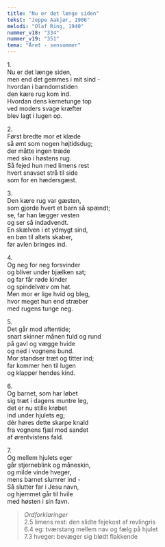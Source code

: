 ```yaml
---
title: "Nu er det længe siden"
tekst: "Jeppe Aakjær, 1906"
melodi: "Olaf Ring, 1940"
nummer_v18: "334"
nummer_v19: "351"
tema: "Året - sensommer"
---
```


1\.\
Nu er det længe siden,\
men end det gemmes i mit sind -\
hvordan i barndomstiden\
den kære rug kom ind.\
Hvordan dens kernetunge top\
ved moders svage kræfter\
blev lagt i lugen op.

2\.\
Først bredte mor et klæde\
så ømt som nogen højtidsdug;\
der måtte ingen træde\
med sko i høstens rug.\
Så fejed hun med limens rest\
hvert snavset strå til side\
som for en hædersgæst.

3\.\
Den kære rug var gæsten,\
som gjorde hvert et barn så spændt;\
se, far han lægger vesten\
og ser så indadvendt.\
En skælven i et ydmygt sind,\
en bøn til altets skaber,\
før avlen bringes ind.

4\.\
Og neg for neg forsvinder\
og bliver under bjælken sat;\
og far får røde kinder\
og spindelvæv om hat.\
Men mor er lige hvid og bleg,\
hvor meget hun end stræber\
med rugens tunge neg.

5\.\
Det går mod aftentide;\
snart skinner månen fuld og rund\
på gavl og vægge hvide\
og ned i vognens bund.\
Mor standser træt og titter ind;\
far kommer hen til lugen\
og klapper hendes kind.

6\.\
Og barnet, som har løbet\
sig træt i dagens muntre leg,\
det er nu stille krøbet\
ind under hjulets eg;\
dér høres dette skarpe knald\
fra vognens fjæl mod sandet\
af ørentvistens fald.

7\.\
Og mellem hjulets eger\
går stjerneblink og måneskin,\
og milde vinde hveger,\
mens barnet slumrer ind -\
Så slutter far i Jesu navn,\
og hjemmet går til hvile\
med høsten i sin favn.

> *Ordforklaringer*\
> 2.5 limens rest: den slidte fejekost af revlingris\
> 6.4 eg: tværstang mellem nav og fælg på hjulet\
> 7.3 hveger: bevæger sig blødt flakkende